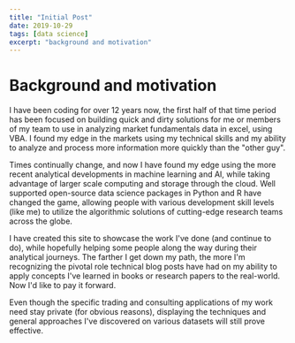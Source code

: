 ```yaml
---
title: "Initial Post"
date: 2019-10-29
tags: [data science]
excerpt: "background and motivation"
---
```


# Background and motivation

I have been coding for over 12 years now, the first half of that time period
has been focused on building quick and dirty solutions for me or members of
my team to use in analyzing market fundamentals data in excel, using VBA. I
found my edge in the markets using my technical skills and my ability to
analyze and process more information more quickly than the "other guy".

Times continually change, and now I have found my edge using the more recent
analytical developments in machine learning and AI, while taking advantage of
larger scale computing and storage through the cloud. Well supported open-source
data science packages in Python and R have changed the game, allowing people
with various development skill levels (like me) to utilize the algorithmic
solutions of cutting-edge research teams across the globe.

I have created this site to showcase the work I've done (and continue to do),
while hopefully helping some people along the way during their analytical journeys.
The farther I get down my path, the more I'm recognizing the pivotal role
technical blog posts have had on my ability to apply concepts I've learned in
books or research papers to the real-world. Now I'd like to pay it forward.

Even though the specific trading and consulting applications of my work need
stay private (for obvious reasons), displaying the techniques and general
approaches I've discovered on various datasets will still prove effective.

